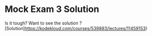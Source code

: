 # Mock Exam 3 Solution

  Is it tough? Want to see the solution ? [Solution]https://kodekloud.com/courses/539883/lectures/11459153)